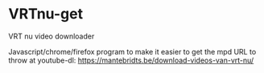 # VRTnu-get
VRT nu video downloader

Javascript/chrome/firefox program to make it easier to get the mpd URL to throw at youtube-dl:
https://mantebridts.be/download-videos-van-vrt-nu/
